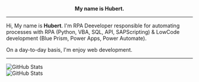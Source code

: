 <p align="center">
    <b>My name is Hubert.</b>
</p>
  
---

  Hi, My name is <b>Hubert</b>. I'm RPA Deeveloper responsible for automating processes with RPA (Python, VBA, SQL, API, SAPScripting) & LowCode development (Blue Prism, Power Apps, Power Automate). 

On a day-to-day basis, I'm enjoy web development.

---

  ![GitHub Stats](https://github-readme-stats.vercel.app/api?username=AlekUp24&theme=dark)</br>
  ![GitHub Stats](https://github-readme-streak-stats.herokuapp.com/?user=AlekUp24&theme=dark)</br>
  <!--- ![GitHub Stats](https://github-readme-stats.vercel.app/api/top-langs?username=MichalMalenda&layout=compact&theme=dark&locale=en)</br>
  ![GitHub Stats](https://activity-graph.herokuapp.com/graph?username=MichalMalenda&theme=xcode&bg_color=454545)</br>
  --->
